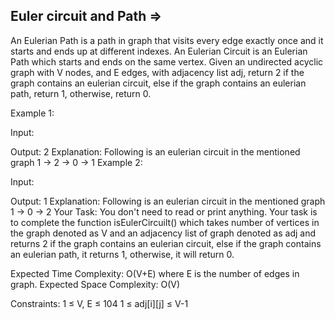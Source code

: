 Euler circuit and Path  =>
----------------------


An Eulerian Path is a path in graph that visits every edge exactly once and it starts and ends up at different indexes. An Eulerian Circuit is an Eulerian Path which starts and ends on the same vertex. Given an undirected acyclic graph with V nodes, and E edges, with adjacency list adj, return 2 if the graph contains an eulerian circuit, else if the graph contains an eulerian path, return 1, otherwise, return 0.

Example 1:

Input: 

Output: 2
Explanation: 
Following is an eulerian circuit in the mentioned graph
1 -> 2 -> 0 -> 1
Example 2:

Input: 

Output: 1
Explanation: 
Following is an eulerian circuit in the mentioned graph
1 -> 0 -> 2
Your Task:
You don't need to read or print anything. Your task is to complete the function isEulerCircuilt() which takes number of vertices in the graph denoted as V and an adjacency list of graph denoted as adj and returns 2 if the graph contains an eulerian circuit, else if the graph contains an eulerian path, it returns 1, otherwise, it will return 0.

Expected Time Complexity: O(V+E) where E is the number of edges in graph.
Expected Space Complexity: O(V)

Constraints:
1 ≤ V, E ≤ 104
1 ≤ adj[i][j] ≤ V-1

